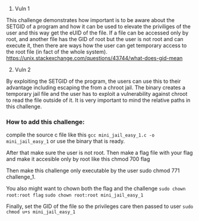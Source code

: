 

1. Vuln 1

This challenge demonstrates how important is to be aware about the SETGID of a program and how it can be used to elevate the priviliges of the user and this way get the eUID of the file.
If a file can be accessed only by root, and another file has the GID of root but the user is not root and can execute it, then there are ways how the user can get temporary access to the root file (in fact of the whole system).
https://unix.stackexchange.com/questions/43744/what-does-gid-mean

2. Vuln 2

By exploiting the SETGID of the program, the users can use this to their advantage including escaping the from a chroot jail. The binary creates a temporary jail file and the user has to exploit a vulnerability against chroot to read the file outside of it. It is very important to mind the relative paths in this challenge.

### How to add this challenge:

compile the source c file like this `gcc mini_jail_easy_1.c -o mini_jail_easy_1` or use the binary that is ready.

After that make sure the user is not root. Then make a flag file with your flag and make it accesible only by root like this chmod 700 flag

Then make this challenge only executable by the user sudo chmod 771 challenge_1.

You also might want to chown both the flag and the challenge `sudo chown root:root flag` `sudo chown root:root mini_jail_easy_1`

Finally, set the GID of the file so the privileges care then passed to user `sudo chmod u+s mini_jail_easy_1`
